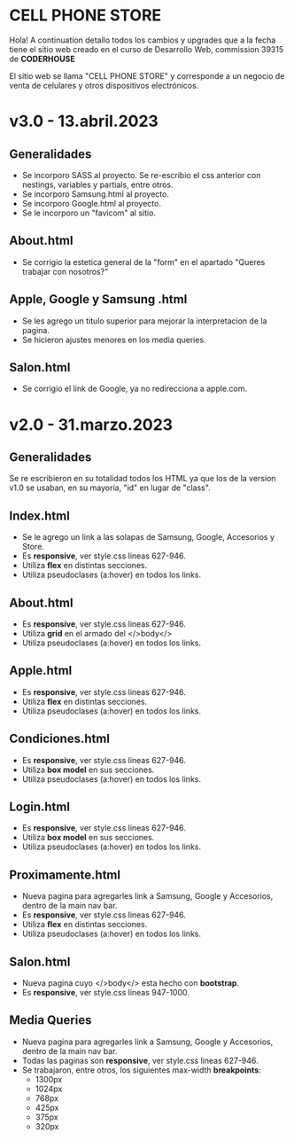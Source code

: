 # CELL PHONE STORE

Hola! A continuation detallo todos los cambios y upgrades que a la fecha tiene el sitio web creado en el curso de Desarrollo Web, commission 39315 de **CODERHOUSE** 

El sitio web se llama "CELL PHONE STORE" y corresponde a un negocio de venta de celulares y otros dispositivos electrónicos.


# v3.0 - 13.abril.2023
## Generalidades

* Se incorporo SASS al proyecto. Se re-escribio el css anterior con nestings, variables y partials, entre otros.
* Se incorporo Samsung.html al proyecto.
* Se incorporo Google.html al proyecto.
* Se le incorporo un "favicom" al sitio.


## About.html

* Se corrigio la estetica general de la "form" en el apartado "Queres trabajar con nosotros?"


## Apple, Google y Samsung .html

* Se les agrego un titulo superior para mejorar la interpretacion de la pagina.
* Se hicieron ajustes menores en los media queries.


## Salon.html

* Se corrigio el link de Google, ya no redirecciona a apple.com.




# v2.0 - 31.marzo.2023
## Generalidades

Se re escribieron en su totalidad todos los HTML ya que los de la version v1.0 se usaban, en su mayoría, "id" en lugar de "class".


## Index.html

* Se le agrego un link a las solapas de Samsung, Google, Accesorios y Store.
* Es **responsive**, ver style.css lineas 627-946.
* Utiliza **flex** en distintas secciones.
* Utiliza pseudoclases (a:hover) en todos los links.


## About.html

* Es **responsive**, ver style.css lineas 627-946.
* Utiliza **grid** en el armado del </>body</>
* Utiliza pseudoclases (a:hover) en todos los links.


## Apple.html

* Es **responsive**, ver style.css lineas 627-946.
* Utiliza **flex** en distintas secciones.
* Utiliza pseudoclases (a:hover) en todos los links.


## Condiciones.html

* Es **responsive**, ver style.css lineas 627-946.
* Utiliza **box model** en sus secciones.
* Utiliza pseudoclases (a:hover) en todos los links.


## Login.html

* Es **responsive**, ver style.css lineas 627-946.
* Utiliza **box model** en sus secciones.
* Utiliza pseudoclases (a:hover) en todos los links.


## Proximamente.html

* Nueva pagina para agregarles link a Samsung, Google y Accesorios, dentro de la main nav bar.
* Es **responsive**, ver style.css lineas 627-946.
* Utiliza **flex** en distintas secciones.
* Utiliza pseudoclases (a:hover) en todos los links.


## Salon.html

* Nueva pagina cuyo </>body</> esta hecho con **bootstrap**. 
* Es **responsive**, ver style.css lineas 947-1000.


## Media Queries

* Nueva pagina para agregarles link a Samsung, Google y Accesorios, dentro de la main nav bar.
* Todas las paginas son **responsive**, ver style.css lineas 627-946.
* Se trabajaron, entre otros, los siguientes max-width **breakpoints**:
	* 1300px
	* 1024px
	* 768px
	* 425px
	* 375px
	* 320px